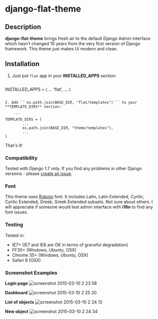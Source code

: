 # django-flat-theme

## Description

**django-flat-theme** brings fresh air to the default Django Admin interface which hasn't changed 10 years from the very first version of Django framework. This theme just makes UI modern and clean.

## Installation

1. Just put ```flat``` app in your **INSTALLED_APPS** section:

    ```
INSTALLED_APPS = (
        ...
        'flat',
        ...
)
```

2. Add ```os.path.join(BASE_DIR, "flat/templates")``` to your **TEMPLATE_DIRS** section:

    ```
TEMPLATE_DIRS = (
        ...
        os.path.join(BASE_DIR, "theme/templates"),
        ...
)
```

That's it!


### Compatibility
Tested with Django 1.7 only. If you find any problems in other Django versions - please [create an issue](https://github.com/elky/django-flat-theme/issues/new).

### Font
This theme uses [Roboto](http://www.google.com/fonts/specimen/Roboto) font. It includes Latin, Latin Extended, Cyrilic, Cyrilic Extended, Greek, Greek Extended subsets. Not sure about others. I will appreciate if someone would test admin interface with **i18n** to find any font issues.

### Testing
Tested in:
- IE7+ (IE7 and IE8 are OK in terms of graceful degradation)
- FF30+ (Windows, Ubuntu, OSX)
- Chrome 35+ (Windows, Ubuntu, OSX)
- Safari 8 (OSX)

### Screenshot Examples

**Login page**
![screenshot 2015-03-10 2 23 58](https://cloud.githubusercontent.com/assets/209663/6565257/94e68806-c6d0-11e4-82e1-7db575c5da73.png)

**Dashboard**
![screenshot 2015-03-10 2 25 20](https://cloud.githubusercontent.com/assets/209663/6565267/a4140682-c6d0-11e4-92aa-8087bb3feb5a.png)

**List of objects**
![screenshot 2015-03-10 2 24 13](https://cloud.githubusercontent.com/assets/209663/6565271/aeee71fa-c6d0-11e4-9ab3-efec2fca49c5.png)

**New object**
![screenshot 2015-03-10 2 24 34](https://cloud.githubusercontent.com/assets/209663/6565288/ba0699c8-c6d0-11e4-9ec0-4171858376ed.png)


